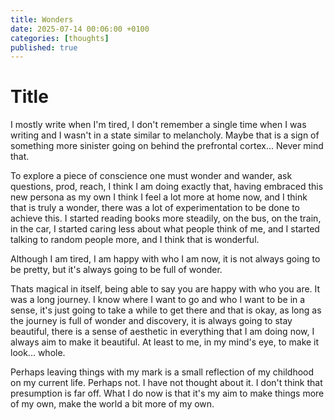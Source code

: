 ```yaml
---
title: Wonders
date: 2025-07-14 00:06:00 +0100
categories: [thoughts]
published: true
---
```


# Title

I mostly write when I'm tired, I don't remember a single time when I was writing and I wasn't in a state similar to melancholy. Maybe that is a sign of something more sinister going on behind the prefrontal cortex... Never mind that. 

To explore a piece of conscience one must wonder and wander, ask questions, prod, reach, I think I am doing exactly that, having embraced this new persona as my own I think I feel a lot more at home now, and I think that is truly a wonder, there was a lot of experimentation to be done to achieve this. I started reading books more steadily, on the bus, on the train, in the car, I started caring less about what people think of me, and I started talking to random people more, and I think that is wonderful.

Although I am tired, I am happy with who I am now, it is not always going to be pretty, but it's always going to be full of wonder. 

Thats magical in itself, being able to say you are happy with who you are. It was a long journey. I know where I want to go and who I want to be in a sense, it's just going to take a while to get there and that is okay, as long as the journey is full of wonder and discovery, it is always going to stay beautiful, there is a sense of aesthetic in everything that I am doing now, I always aim to make it beautiful. At least to me, in my mind's eye, to make it look... whole.

Perhaps leaving things with my mark is a small reflection of my childhood on my current life. Perhaps not. I have not thought about it. I don't think that presumption is far off. What I do now is that it's my aim to make things more of my own, make the world a bit more of my own.

